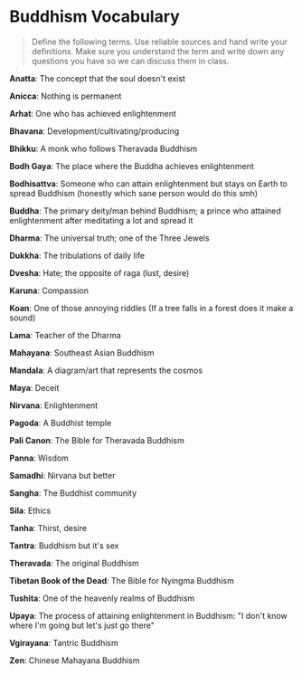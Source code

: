 # Buddhism Vocabulary

> Define the following terms. Use reliable sources and hand write your definitions. Make sure you understand the term and write down any questions you have so we can discuss them in class. 

**Anatta**: The concept that the soul doesn't exist

**Anicca**: Nothing is permanent

**Arhat**: One who has achieved enlightenment

**Bhavana**: Development/cultivating/producing

**Bhikku**: A monk who follows Theravada Buddhism

**Bodh Gaya**: The place where the Buddha achieves enlightenment

**Bodhisattva**: Someone who can attain enlightenment but stays on Earth to spread Buddhism (honestly which sane person would do this smh)

**Buddha**: The primary deity/man behind Buddhism; a prince who attained enlightenment after meditating a lot and spread it 

**Dharma**: The universal truth; one of the Three Jewels

**Dukkha**: The tribulations of daily life

**Dvesha**: Hate; the opposite of raga (lust, desire)

**Karuna**: Compassion

**Koan**: One of those annoying riddles (If a tree falls in a forest does it make a sound)

**Lama**: Teacher of the Dharma

**Mahayana**: Southeast Asian Buddhism

**Mandala**: A diagram/art that represents the cosmos

**Maya**: Deceit

**Nirvana**: Enlightenment

**Pagoda**: A Buddhist temple

**Pali Canon**: The Bible for Theravada Buddhism

**Panna**: Wisdom

**Samadhi**: Nirvana but better

**Sangha**: The Buddhist community

**Sila**: Ethics

**Tanha**: Thirst, desire

**Tantra**: Buddhism but it's sex

**Theravada**: The original Buddhism

**Tibetan Book of the Dead**: The Bible for Nyingma Buddhism

**Tushita**: One of the heavenly realms of Buddhism

**Upaya**: The process of attaining enlightenment in Buddhism: "I don't know where I'm going but let's just go there"

**Vgirayana**: Tantric Buddhism

**Zen**:  Chinese Mahayana Buddhism